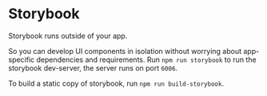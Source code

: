 # Storybook

Storybook runs outside of your app.

So you can develop UI components in isolation without worrying about app-specific dependencies and requirements.
Run `npm run storybook` to run the storybook dev-server, the server runs on port `6006`.

To build a static copy of storybook, run `npm run build-storybook`.
